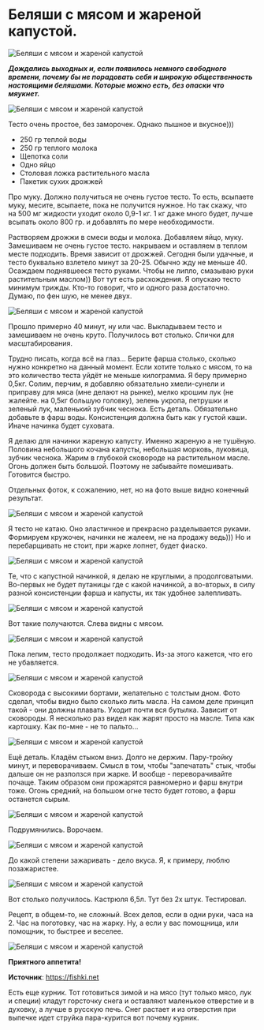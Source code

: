 # Беляши с мясом и жареной капустой.

![Беляши с мясом и жареной капустой](/images/Kulinar/Vipechka/belyash-meet-kapusta_12.jpg 'Беляши с мясом и жареной капустой')

_**Дождались выходных и, если появилось немного свободного времени, почему бы не порадовать себя и широкую общественность настоящими беляшами. Которые можно есть, без опаски что мяукнет.**_

![Беляши с мясом и жареной капустой](/images/Kulinar/Vipechka/belyash-meet-kapusta_1.jpg 'Беляши с мясом и жареной капустой')

Тесто очень простое, без заморочек. Однако пышное и вкусное)))

- 250 гр теплой воды
- 250 гр теплого молока
- Щепотка соли
- Одно яйцо
- Столовая ложка растительного масла
- Пакетик сухих дрожжей

Про муку. Должно получиться не очень густое тесто. То есть, всыпаете муку, месите, всыпаете, пока не получится нужное. Но так скажу, что на 500 мг жидкости уходит около 0,9-1 кг. 1 кг даже много будет, лучше всыпать около 800 гр. и добавлять по мере необходимости.

Растворяем дрожжи в смеси воды и молока. Добавляем яйцо, муку. Замешиваем не очень густое тесто. накрываем и оставляем в теплом месте подходить. Время зависит от дрожжей. Сегодня были удачные, и тесто буквально взлетело минут за 20-25. Обычно жду не меньше 40. Осаждаем поднявшееся тесто руками. Чтобы не липло, смазываю руки растительным маслом)) Вот тут есть расхождения. Я опускаю тесто минимум трижды. Кто-то говорит, что и одного раза достаточно. Думаю, по фен шую, не менее двух.

![Беляши с мясом и жареной капустой](/images/Kulinar/Vipechka/belyash-meet-kapusta_2.jpg 'Беляши с мясом и жареной капустой')

Прошло примерно 40 минут, ну или час. Выкладываем тесто и замешиваем не очень круто. Получилось вот столько. Спички для масштабирования.

Трудно писать, когда всё на глаз... Берите фарша столько, сколько нужно конкретно на данный момент. Если хотите только с мясом, то на это количество теста уйдёт не меньше килограмма. Я беру примерно 0,5кг. Солим, перчим, я добавляю обязательно хмели-сунели и приправу для мяса (мне делают на рынке), мелко крошим лук (не жалейте. на 0,5кг большую головку), зелень укропа, петрушки и зеленый лук, маленький зубчик чеснока. Есть деталь. Обязательно добавьте в фарш воды. Консистенция должна быть как у густой каши. Иначе начинка будет суховата.

Я делаю для начинки жареную капусту. Именно жареную а не тушёную. Половина небольшого кочана капусты, небольшая морковь, луковица, зубчик чеснока. Жарим в глубокой сковороде на растительном масле. Огонь должен быть большой. Поэтому не забывайте помешивать. Готовится быстро.

Отдельных фоток, к сожалению, нет, но на фото выше видно конечный результат.

![Беляши с мясом и жареной капустой](/images/Kulinar/Vipechka/belyash-meet-kapusta_3.jpg 'Беляши с мясом и жареной капустой')

Я тесто не катаю. Оно эластичное и прекрасно разделывается руками. Формируем кружочек, начинки не жалеем, не на продажу ведь))) Но и перебарщивать не стоит, при жарке лопнет, будет фиаско.

![Беляши с мясом и жареной капустой](/images/Kulinar/Vipechka/belyash-meet-kapusta_4.jpg 'Беляши с мясом и жареной капустой')

Те, что с капустной начинкой, я делаю не круглыми, а продолговатыми. Во-первых не будет путаницы где с какой начинкой, а во-вторых, в силу разной консистенции фарша и капусты, их так удобнее залепливать.

![Беляши с мясом и жареной капустой](/images/Kulinar/Vipechka/belyash-meet-kapusta_5.jpg 'Беляши с мясом и жареной капустой')

Вот такие получаются. Слева видны с мясом.

![Беляши с мясом и жареной капустой](/images/Kulinar/Vipechka/belyash-meet-kapusta_6.jpg 'Беляши с мясом и жареной капустой')

Пока лепим, тесто продолжает подходить. Из-за этого кажется, что его не убавляется.

![Беляши с мясом и жареной капустой](/images/Kulinar/Vipechka/belyash-meet-kapusta_7.jpg 'Беляши с мясом и жареной капустой')

Сковорода с высокими бортами, желательно с толстым дном. Фото сделал, чтобы видно было сколько лить масла. На самом деле принцип такой - они должны плавать. Уходит почти вся бутылка. Зависит от сковороды. Я несколько раз видел как жарят просто на масле. Типа как картошку. Как по-мне - не то пальто…

![Беляши с мясом и жареной капустой](/images/Kulinar/Vipechka/belyash-meet-kapusta_8.jpg 'Беляши с мясом и жареной капустой')

Ещё деталь. Кладём стыком вниз. Долго не держим. Пару-тройку минут, и переворачиваем. Смысл в том, чтобы "запечатать" стык, чтобы дальше он не разползся при жарке. И вообще - переворачивайте почаще. Таким образом они прожарятся равномерно и фарш внутри тоже. Огонь средний, на большом огне тесто будет готово, а фарш останется сырым.

![Беляши с мясом и жареной капустой](/images/Kulinar/Vipechka/belyash-meet-kapusta_9.jpg 'Беляши с мясом и жареной капустой')

Подрумянились. Ворочаем.

![Беляши с мясом и жареной капустой](/images/Kulinar/Vipechka/belyash-meet-kapusta_10.jpg 'Беляши с мясом и жареной капустой')

До какой степени зажаривать - дело вкуса. Я, к примеру, люблю позажаристее.

![Беляши с мясом и жареной капустой](/images/Kulinar/Vipechka/belyash-meet-kapusta_11.jpg 'Беляши с мясом и жареной капустой')

Вот столько получилось. Кастрюля 6,5л. Тут без 2х штук. Тестировал.

Рецепт, в общем-то, не сложный. Всех делов, если в одни руки, часа на 2. Час на поготовку, час на жарку. Ну, а если у вас помощница, или помощник, то быстрее и веселее.

![Беляши с мясом и жареной капустой](/images/Kulinar/Vipechka/belyash-meet-kapusta_12.jpg 'Беляши с мясом и жареной капустой')

**Приятного аппетита!**

**Источник**: https://fishki.net

Есть еще курник. Тот готовиться зимой и на мясо (тут только мясо, лук и специи) кладут горсточку снега и оставляют маленькое отверстие и в духовку, а лучше в русскую печь. Снег растает и из отверстия при выпечке идет струйка пара-курится вот почему курник.
